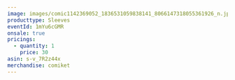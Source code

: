 ```yaml
---
image: images/comic1142369052_1836531059838141_8066147318055361926_n.jpg
producttype: Sleeves
eventId: 1mYu6cGMR
onsale: true
pricings:
  - quantity: 1
    price: 30
asin: s-v_7R2z44x
merchandise: comiket
---
```

